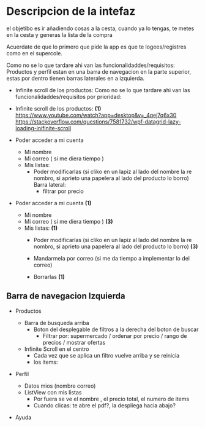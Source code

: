# Descripcion de la intefaz

el objetibo es ir añadiendo cosas a la cesta, cuando ya lo tengas, 
te metes en la cesta y generas la lista de la compra

Acuerdate de que lo primero que pide la app es que te logees/registres como en el supercole.

Como no se lo que tardare ahi van las funcionalidaddes/requisitos:
Productos y perfil estan en una barra de navegacion en la parte superior, estas por dentro tienen barras laterales en a izquierda.

+ Infinite scroll de los productos:
Como no se lo que tardare ahi van las funcionalidaddes/requisitos por prioridad:

+ Infinite scroll de los productos: **(1)**  
    https://www.youtube.com/watch?app=desktop&v=_4qej7q6x30
    https://stackoverflow.com/questions/7581732/wpf-datagrid-lazy-loading-inifinite-scroll
+ Poder acceder a mi cuenta
  + Mi nombre
  + Mi correo ( si me diera tiempo )
  + Mis listas:
    + Poder modificarlas (si cliko en un lapiz al lado del nombre la re nombro, si aprieto una papelera al lado del producto        lo borro)
    Barra lateral:
      + filtrar por precio

+ Poder acceder a mi cuenta  **(1)**
  + Mi nombre  
  + Mi correo ( si me diera tiempo )  **(3)**
  + Mis listas:  **(1)**
    + Poder modificarlas (si cliko en un lapiz al lado del nombre la re nombro, si aprieto una papelera al lado del producto        lo borro)  **(3)**
    + Mandarmela por correo (si me da tiempo a implementar lo del correo)

    + Borrarlas **(1)**
   
## Barra de navegacion Izquierda

+ Productos
    + Barra de busqueda arriba
      + Boton del desplegable de filtros a la derecha del boton de buscar
        + Filtrar por: supermercado    /    ordenar por precio    /    rango de precios    /    mostrar ofertas
    + Infinite Scroll en el centro
        + Cada vez que se aplica un filtro vuelve arriba y se reinicia
        + los items:

+ Perfil
    + Datos mios (nombre correo)
    + ListView con mis listas
        + Por fuera se ve el nombre , el precio total, el numero de items
        + Cuando clicas: te abre el pdf?, la despliega hacia abajo?

+ Ayuda







